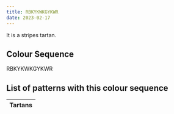 ```yaml
---
title: RBKYKWKGYKWR
date: 2023-02-17
---
```

<no value>

It is a <no value> stripes tartan.


## Colour Sequence
RBKYKWKGYKWR

## List of patterns with this colour sequence

| Tartans |
|---------------|
